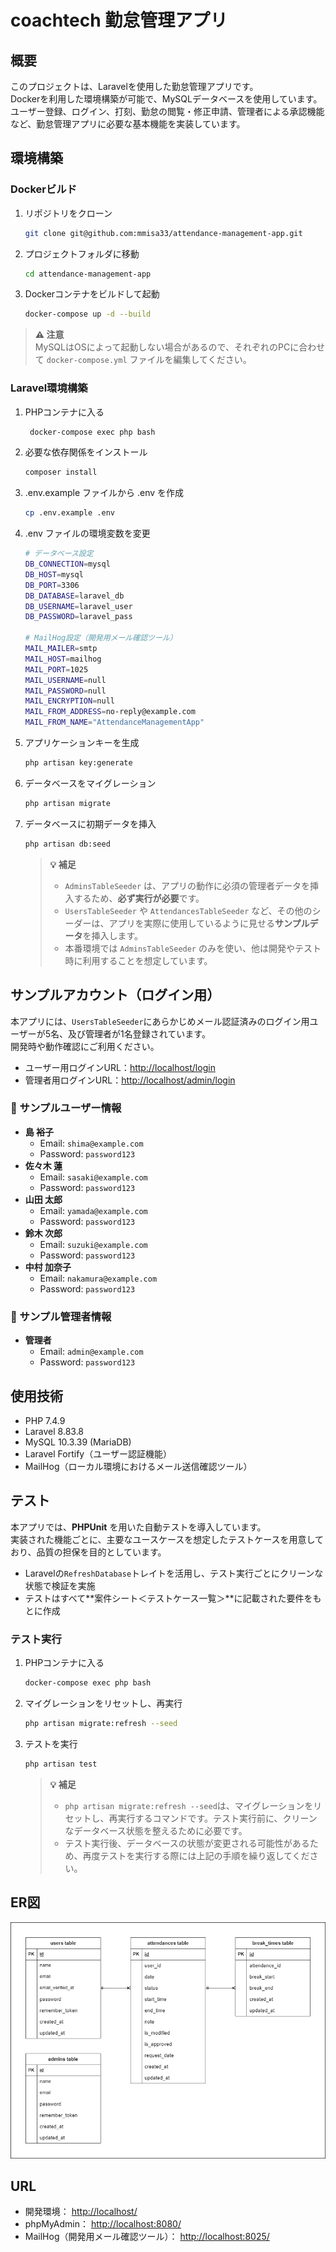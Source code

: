 # coachtech 勤怠管理アプリ

## 概要
このプロジェクトは、Laravelを使用した勤怠管理アプリです。  
Dockerを利用した環境構築が可能で、MySQLデータベースを使用しています。  
ユーザー登録、ログイン、打刻、勤怠の閲覧・修正申請、管理者による承認機能など、勤怠管理アプリに必要な基本機能を実装しています。

## 環境構築

### **Dockerビルド**

1. リポジトリをクローン
   ```bash
   git clone git@github.com:mmisa33/attendance-management-app.git
2. プロジェクトフォルダに移動
    ```bash
    cd attendance-management-app
3. Dockerコンテナをビルドして起動
    ```bash
    docker-compose up -d --build
> **⚠ 注意**  
> MySQLはOSによって起動しない場合があるので、それぞれのPCに合わせて `docker-compose.yml` ファイルを編集してください。

### **Laravel環境構築**

1. PHPコンテナに入る
   ```bash
    docker-compose exec php bash
2. 必要な依存関係をインストール
    ```bash
    composer install
3. .env.example ファイルから .env を作成
    ```bash
    cp .env.example .env
4. .env ファイルの環境変数を変更
    ```bash
    # データベース設定
    DB_CONNECTION=mysql
    DB_HOST=mysql
    DB_PORT=3306
    DB_DATABASE=laravel_db
    DB_USERNAME=laravel_user
    DB_PASSWORD=laravel_pass

    # MailHog設定（開発用メール確認ツール）
    MAIL_MAILER=smtp
    MAIL_HOST=mailhog
    MAIL_PORT=1025
    MAIL_USERNAME=null
    MAIL_PASSWORD=null
    MAIL_ENCRYPTION=null
    MAIL_FROM_ADDRESS=no-reply@example.com
    MAIL_FROM_NAME="AttendanceManagementApp"
5. アプリケーションキーを生成
   ```bash
   php artisan key:generate
6. データベースをマイグレーション
   ```bash
   php artisan migrate
7. データベースに初期データを挿入
   ```bash
   php artisan db:seed
   ```
    > **💡 補足**
    > - `AdminsTableSeeder` は、アプリの動作に必須の管理者データを挿入するため、**必ず実行が必要**です。
    > - `UsersTableSeeder` や `AttendancesTableSeeder` など、その他のシーダーは、アプリを実際に使用しているように見せる**サンプルデータ**を挿入します。
    > - 本番環境では `AdminsTableSeeder` のみを使い、他は開発やテスト時に利用することを想定しています。

## サンプルアカウント（ログイン用）

本アプリには、`UsersTableSeeder`にあらかじめメール認証済みのログイン用ユーザーが5名、及び管理者が1名登録されています。  
開発時や動作確認にご利用ください。

- ユーザー用ログインURL：[http://localhost/login](http://localhost/login)
- 管理者用ログインURL：[http://localhost/admin/login](http://localhost/admin/login)

### 🔐 サンプルユーザー情報

 - **島 裕子**
   - Email: `shima@example.com`
   - Password: `password123`
 - **佐々木 蓮**
   - Email: `sasaki@example.com`
   - Password: `password123`
 - **山田 太郎**
   - Email: `yamada@example.com`
   - Password: `password123`
 - **鈴木 次郎**
   - Email: `suzuki@example.com`
   - Password: `password123`
 - **中村 加奈子**
   - Email: `nakamura@example.com`
   - Password: `password123`

### 🔐 サンプル管理者情報

 - **管理者**
   - Email: `admin@example.com`
   - Password: `password123`

## 使用技術
- PHP 7.4.9
- Laravel 8.83.8
- MySQL 10.3.39 (MariaDB)
- Laravel Fortify（ユーザー認証機能）
- MailHog（ローカル環境におけるメール送信確認ツール）

## テスト
本アプリでは、**PHPUnit** を用いた自動テストを導入しています。  
実装された機能ごとに、主要なユースケースを想定したテストケースを用意しており、品質の担保を目的としています。

- Laravelの`RefreshDatabase`トレイトを活用し、テスト実行ごとにクリーンな状態で検証を実施
- テストはすべて**案件シート＜テストケース一覧＞**に記載された要件をもとに作成

### **テスト実行**

1. PHPコンテナに入る
   ```bash
   docker-compose exec php bash
2. マイグレーションをリセットし、再実行
    ```bash
    php artisan migrate:refresh --seed
3. テストを実行
    ```bash
    php artisan test
   ```
    > **💡 補足**
    > - `php artisan migrate:refresh --seed`は、マイグレーションをリセットし、再実行するコマンドです。テスト実行前に、クリーンなデータベース状態を整えるために必要です。  
    > - テスト実行後、データベースの状態が変更される可能性があるため、再度テストを実行する際には上記の手順を繰り返してください。

## ER図
![er_attendance-management-app](ER_attendance-management-app.png)

## URL
- 開発環境： [http://localhost/](http://localhost/)
- phpMyAdmin： [http://localhost:8080/](http://localhost:8080/)
- MailHog（開発用メール確認ツール）： [http://localhost:8025/](http://localhost:8025/)